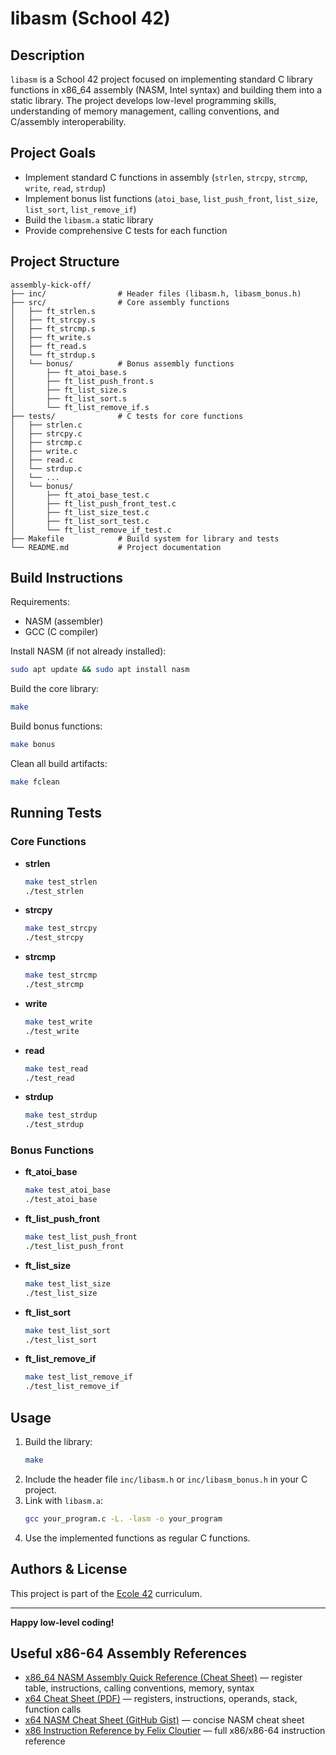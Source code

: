 # libasm (School 42)

## Description

`libasm` is a School 42 project focused on implementing standard C library functions in x86_64 assembly (NASM, Intel syntax) and building them into a static library. The project develops low-level programming skills, understanding of memory management, calling conventions, and C/assembly interoperability.

## Project Goals

- Implement standard C functions in assembly (`strlen`, `strcpy`, `strcmp`, `write`, `read`, `strdup`)
- Implement bonus list functions (`atoi_base`, `list_push_front`, `list_size`, `list_sort`, `list_remove_if`)
- Build the `libasm.a` static library
- Provide comprehensive C tests for each function

## Project Structure

```
assembly-kick-off/
├── inc/                # Header files (libasm.h, libasm_bonus.h)
├── src/                # Core assembly functions
│   ├── ft_strlen.s
│   ├── ft_strcpy.s
│   ├── ft_strcmp.s
│   ├── ft_write.s
│   ├── ft_read.s
│   └── ft_strdup.s
│   └── bonus/          # Bonus assembly functions
│       ├── ft_atoi_base.s
│       ├── ft_list_push_front.s
│       ├── ft_list_size.s
│       ├── ft_list_sort.s
│       └── ft_list_remove_if.s
├── tests/              # C tests for core functions
│   ├── strlen.c
│   ├── strcpy.c
│   ├── strcmp.c
│   ├── write.c
│   ├── read.c
│   └── strdup.c
│   └── ...
│   └── bonus/
│       ├── ft_atoi_base_test.c
│       ├── ft_list_push_front_test.c
│       ├── ft_list_size_test.c
│       ├── ft_list_sort_test.c
│       └── ft_list_remove_if_test.c
├── Makefile            # Build system for library and tests
└── README.md           # Project documentation
```

## Build Instructions

Requirements:

- NASM (assembler)
- GCC (C compiler)

Install NASM (if not already installed):

```sh
sudo apt update && sudo apt install nasm
```

Build the core library:

```sh
make
```

Build bonus functions:

```sh
make bonus
```

Clean all build artifacts:

```sh
make fclean
```

## Running Tests

### Core Functions

- **strlen**
  ```sh
  make test_strlen
  ./test_strlen
  ```
- **strcpy**
  ```sh
  make test_strcpy
  ./test_strcpy
  ```
- **strcmp**
  ```sh
  make test_strcmp
  ./test_strcmp
  ```
- **write**
  ```sh
  make test_write
  ./test_write
  ```
- **read**
  ```sh
  make test_read
  ./test_read
  ```
- **strdup**
  ```sh
  make test_strdup
  ./test_strdup
  ```

### Bonus Functions

- **ft_atoi_base**
  ```sh
  make test_atoi_base
  ./test_atoi_base
  ```
- **ft_list_push_front**
  ```sh
  make test_list_push_front
  ./test_list_push_front
  ```
- **ft_list_size**
  ```sh
  make test_list_size
  ./test_list_size
  ```
- **ft_list_sort**
  ```sh
  make test_list_sort
  ./test_list_sort
  ```
- **ft_list_remove_if**
  ```sh
  make test_list_remove_if
  ./test_list_remove_if
  ```

## Usage

1. Build the library:
   ```sh
   make
   ```
2. Include the header file `inc/libasm.h` or `inc/libasm_bonus.h` in your C project.
3. Link with `libasm.a`:
   ```sh
   gcc your_program.c -L. -lasm -o your_program
   ```
4. Use the implemented functions as regular C functions.

## Authors & License

This project is part of the [Ecole 42](https://42.fr/) curriculum.

---

**Happy low-level coding!**

## Useful x86-64 Assembly References

- [x86_64 NASM Assembly Quick Reference (Cheat Sheet)](https://www.cs.uaf.edu/2017/fall/cs301/reference/x86_64.html) — register table, instructions, calling conventions, memory, syntax
- [x64 Cheat Sheet (PDF)](https://cs.brown.edu/courses/cs033/docs/guides/x64_cheatsheet.pdf) — registers, instructions, operands, stack, function calls
- [x64 NASM Cheat Sheet (GitHub Gist)](https://gist.github.com/justinian/385c70347db8aca7ba93e87db90fc9a6) — concise NASM cheat sheet
- [x86 Instruction Reference by Felix Cloutier](https://www.felixcloutier.com/x86/) — full x86/x86-64 instruction reference
